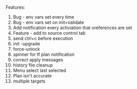 Features:
1. Bug - env vars set every time
2. Bug - env vars set on init+validate
3. Add notification every activiation that oreferences are set
4. Feature - add to source control tab
1. send ctrl+c before execution
1. init -upgrade
2. force-unlock
3. spinner for tf plan notification
4. correct apply messages
6. history file cleanup
9. Menu select last selected
12. Plan isn't accurate
13. multiple targets